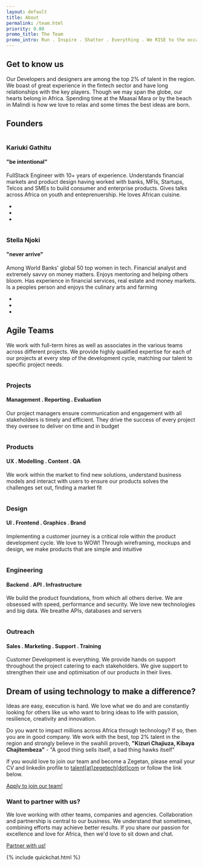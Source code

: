 ```yaml
---
layout: default
title: About
permalink: /team.html
priority: 0.80
promo_title: The Team
promo_intro: Run . Inspire . Shatter . Everything . We RISE to the occasion. Every Zegetan must push their own limits in order to build a better world and RISE<br/> We <i class="icon_heart"></i> Fintech<br/> We <i class="icon_heart"></i> Africa
---
```

<!-- ******team Section****** -->
<section id="team" class="team section">
	<div class="container">
		<h2 class="title text-center">Get to know us</h2>
		<p class="intro text-center">Our Developers and designers are among the top 2% of talent in the region. We boast of great experience in the fintech sector and have long relationships with the key players. Though we may span the globe, our hearts belong in Africa. Spending time at the Maasai Mara or by the beach in Malindi is how we love to relax and some times the best ideas are born.</p>
		<h2 class=" text-center">Founders</h2>
		<div class="row">
			<div class="item col-md-6 col-sm-6 col-xs-12">
				<div class="item-inner">
					<div class="row">
						<figure class="figure col-md-5 col-sm-12 col-xs-12">
							<img class="img-responsive" src="/assets/images/team/kariuki.jpg" alt=""/>
						</figure>
						<div class="info col-md-7 col-sm-12 col-xs-12">
							<h3 class="name">Kariuki Gathitu</h3>
							<h4 class="role">"be intentional"</h4>
							<p>FullStack Engineer with 10+ years of experience. Understands financial markets and product design having worked with banks, MFIs, Startups, Telcos and SMEs to build consumer and enterprise products. Gives talks across Africa on youth and enteprenuership. He loves African cuisine.</p>
						</div><!--//info-->
					</div><!--//row-->
					<div class="social text-center">
						<ul class="social-list list-inline">
							<li><a href="https://www.linkedin.com/in/gathitu"><i class="fa fa-linkedin"></i></a></li>
							<li><a href="http://twitter.com/gathitu"><i class="fa fa-twitter"></i></a></li>
							<li><a href="http://github.com/kgathi2"><i class="fa fa-github-alt"></i></a></li>
						</ul>
					</div><!--//social-->
				</div><!--//item-inner-->                    
			</div><!--//item-->
			<div class="item col-md-6 col-sm-6 col-xs-12">
				<div class="item-inner">
					<div class="row">
						<figure class="figure col-md-5 col-sm-12 col-xs-12">
							<img class="img-responsive" src="/assets/images/team/stella.jpg" alt=""/>
						</figure>
						<div class="info col-md-7 col-sm-12 col-xs-12">
							<h3 class="name">Stella Njoki</h3>
							<h4 class="role">"never arrive"</h4>
							<p>Among World Banks' global 50 top women in tech. Financial analyst and extremely savvy on money matters. Enjoys mentoring and helping others bloom. Has experience in financial services, real estate and money markets. Is a peoples person and enjoys the culinary arts and farming</p>
						</div><!--//info-->
					</div><!--//row-->
					<div class="social text-center">
						<ul class="social-list list-inline">
							<li><a href="https://ke.linkedin.com/in/stella-njoki-0b841a32"><i class="fa fa-linkedin"></i></a></li>
							<li><a href="http://twitter.com/stellanjoki"><i class="fa fa-twitter"></i></a></li>
							<li><a href="http://pinterest.com/astellkinjo"><i class="fa fa-pinterest-p"></i></a></li>
						</ul>
					</div><!--//social-->
				</div><!--//item-inner-->
			</div><!--//item-->
		</div>
		<h2 class=" text-center">Agile Teams</h2>
		<p class="intro text-center">We work with full-term hires as well as associates in the various teams across different projects. We provide highly qualified expertise for each of our projects at every step of the development cycle, matching our talent to specific project needs. </p>
		<div class="row">
			<div class="item col-md-6 col-sm-6 col-xs-12">
				<div class="item-inner">
					<div class="row">
						<figure class="figure col-md-5 col-sm-12 col-xs-12">
							<img class="img-responsive" src="/assets/images/team/projectmanagement.jpg" alt=""/>
						</figure>
						<div class="info col-md-7 col-sm-12 col-xs-12">
							<h3 class="name">Projects</h3>
							<h4 class="role">Management . Reporting . Evaluation</h4>
							<p>Our project managers ensure communication and engagement with all stakeholders is timely and efficient. They drive the success of every project they oversee to deliver on time and in budget </p>
						</div><!--//info-->
					</div><!--//row-->
				</div><!--//item-inner-->
			</div><!--//item-->
			<div class="item col-md-6 col-sm-6 col-xs-12">
				<div class="item-inner">
					<div class="row">
						<figure class="figure col-md-5 col-sm-12 col-xs-12">
							<img class="img-responsive" src="/assets/images/team/productdesign.jpg" alt=""/>
						</figure>
						<div class="info col-md-7 col-sm-12 col-xs-12">
							<h3 class="name">Products</h3>
							<h4 class="role">UX . Modelling . Content . QA</h4>
							<p>We work within the market to find new solutions, understand business models and interact with users to ensure our products solves the challenges set out, finding a market fit</p>
						</div><!--//info-->
					</div><!--//row-->
				</div><!--//item-inner-->
			</div><!--//item-->
			<div class="item col-md-6 col-sm-6 col-xs-12">
				<div class="item-inner">
					<div class="row">
						<figure class="figure col-md-5 col-sm-12 col-xs-12">
							<img class="img-responsive" src="/assets/images/team/design.jpg" alt=""/>
						</figure>
						<div class="info col-md-7 col-sm-12 col-xs-12">
							<h3 class="name">Design</h3>
							<h4 class="role">UI . Frontend . Graphics . Brand</h4>
							<p>Implementing a customer journey is a critical role within the product development cycle. We love to WOW! Through wireframing, mockups and design, we make products that are simple and intuitive</p>
						</div><!--//info-->
					</div><!--//row-->
				</div><!--//item-inner-->
			</div><!--//item-->
			<div class="item col-md-6 col-sm-6 col-xs-12">
				<div class="item-inner">
					<div class="row">
						<figure class="figure col-md-5 col-sm-12 col-xs-12">
							<img class="img-responsive" src="/assets/images/team/development.jpg" alt=""/>
						</figure>
						<div class="info col-md-7 col-sm-12 col-xs-12">
							<h3 class="name">Engineering</h3>
							<h4 class="role">Backend . API . Infrastructure</h4>
							<p>We build the product foundations, from which all others derive. We are obsessed with speed, performance and security. We love new technologies and big data. We breathe APIs, databases and servers</p>
						</div><!--//info-->
					</div><!--//row-->
				</div><!--//item-inner-->
			</div><!--//item-->
			<div class="item col-md-6 col-sm-6 col-xs-12">
				<div class="item-inner">
					<div class="row">
						<figure class="figure col-md-5 col-sm-12 col-xs-12">
							<img class="img-responsive" src="/assets/images/team/customerdevelopment.jpg" alt=""/>
						</figure>
						<div class="info col-md-7 col-sm-12 col-xs-12">
							<h3 class="name">Outreach</h3>
							<h4 class="role">Sales . Marketing . Support . Training</h4>
							<p>Customer Development is everything. We provide hands on support throughout the project catering to each stakeholders. We give support to strengthen their use and optimisation of our products in their lives. </p>
						</div><!--//info-->
					</div><!--//row-->
				</div><!--//item-inner-->
			</div><!--//item-->
		</div><!--//row-->
	</div><!--//container-->
</section><!--//team-section-->
<!-- ******Job Section****** -->
<section class="join-us section">
	<div class="container">
		<h2 class="title text-center">Dream of using technology to make a difference?</h2>
		<p class="intro text-center">Ideas are easy, execution is hard. We love what we do and are constantly looking for others like us who want to bring ideas to life with passion, resilience, creativity and innovation.</p>
		<div class="row">
			<div class="info col-md-7 col-sm-6 col-xs-12">
				<p>Do you want to impact millions across Africa through technology? If so, then you are in good company. We work with the best, top 2% talent in the region and strongly believe in the swahili proverb, <b>"Kizuri Chajiuza, Kibaya Chajitembeza"</b> - "A good thing sells itself, a bad thing hawks itself"</p>
				<p>If you would love to join our team and become a Zegetan, please email your CV and linkedin profile to <a href="mailto:talent[at]zegetech[dot]com">talent[at]zegetech[dot]com</a> or follow the link below.</p>
				<a href="talent.html" class="btn btn-cta btn-cta-primary">Apply to join our team!</a>
			</div>
			<div class="partner col-md-4 col-sm-5 col-xs-12 col-md-push-1 col-sm-push-1 col-xs-push-0">
				<h3 class="sub-title">Want to partner with us?</h3>
				<p>We love working with other teams, companies and agencies. Collaboration and partnership is central to our business. We understand that sometimes, combining efforts may achieve better results. If you share our passion for excellence and love for Africa, then we'd love to sit down and chat.</p>
				<a href="partner.html" class="btn btn-cta btn-cta-primary">Partner with us!</a>
			</div><!--//partner-->
		</div><!--//row-->
	</div><!--//row-->
</section><!--//job-->

{% include quickchat.html %}
